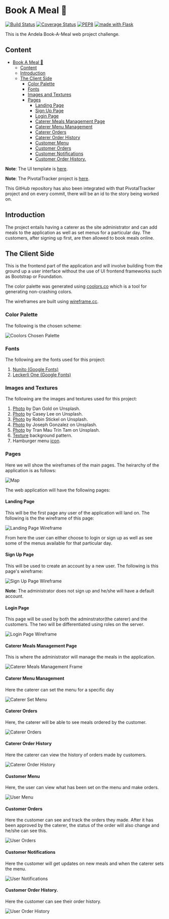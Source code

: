 # Book A Meal :pizza:
[![Build Status](https://travis-ci.org/codingedward/book-a-meal.svg?branch=feature%2Fapi)](https://travis-ci.org/codingedward/book-a-meal)
[![Coverage Status](https://coveralls.io/repos/github/codingedward/book-a-meal/badge.svg?branch=feature%2Fapi)](https://coveralls.io/github/codingedward/book-a-meal?branch=feature%2Fapi)
[![PEP8](https://img.shields.io/badge/code%20style-pep8-green.svg)](https://www.python.org/dev/peps/pep-0008/)
<a href="http://flask.pocoo.org/"><img
   src="http://flask.pocoo.org/static/badges/made-with-flask-s.png"
   border="0"
   alt="made with Flask"
   title="made with Flask"></a>

This is the Andela Book-A-Meal web project challenge. 

## Content

   * [Book A Meal <g-emoji class="g-emoji" alias="pizza" fallback-src="https://assets-cdn.github.com/images/icons/emoji/unicode/1f355.png">🍕</g-emoji>](#book-a-meal-pizza)
      * [Content](#content)
      * [Introduction](#introduction)
      * [The Client Side](#the-client-side)
         * [Color Palette](#color-palette)
         * [Fonts](#fonts)
         * [Images and Textures](#images-and-textures)
         * [Pages](#pages)
            * [Landing Page](#landing-page)
            * [Sign Up Page](#sign-up-page)
            * [Login Page](#login-page)
            * [Caterer Meals Management Page](#caterer-meals-management-page)
            * [Caterer Menu Management](#caterer-menu-management)
            * [Caterer Orders](#caterer-orders)
            * [Caterer Order History](#caterer-order-history)
            * [Customer Menu](#customer-menu)
            * [Customer Orders](#customer-orders)
            * [Customer Notifications](#customer-notifications)
            * [Customer Order History.](#customer-order-history)

<!-- Added by: edward, at: 2018-04-29T23:50+03:00 -->


**Note**: The UI template is [here](https://codingedward.github.io/book-a-meal).

**Note**: The PivotalTracker project is
[here](https://www.pivotaltracker.com/n/projects/2165567). 


This GitHub repository has also been integrated with that PivotalTracker 
project and on every commit, there will be an id to the story being worked on.

## Introduction
The project entails having a caterer as the site administrator and can add 
meals to the application as well as set menus for a particular day. 
The customers, after signing up first, are then allowed to book meals online.

## The Client Side
This is the frontend part of the application and will involve building from 
the ground up a user interface without the use of UI frontend frameworks such 
as Bootstrap or Foundation. 

The color palette was generated using [coolors.co](https://coolors.co) which 
is a tool for generating non-crashing colors.

The wireframes are built using [wireframe.cc](https://wireframe.cc/).

### Color Palette
The following is the chosen scheme:

![Coolors Chosen Palette](https://coolors.co/export/png/2d728f-3b8ea5-f5ee9e-f49e4c-ab3428)

### Fonts
The following are the fonts used for this project:
1. [Nunito (Google Fonts) ](https://fonts.google.com/?query=Nunito)
2. [Leckerli One (Google Fonts)](https://fonts.google.com/?query=Leckerli+One)

### Images and Textures
The following are the images and textures used for this project:
1. [Photo](https://unsplash.com/photos/4_jhDO54BYg) by Dan Gold on Unsplash.
2. [Photo](https://unsplash.com/photos/awj7sRviVXo) by Casey Lee on Unsplash.
3. [Photo](https://unsplash.com/photos/tzl1UCXg5Es) by Robin Stickel on Unsplash.
3. [Photo](https://unsplash.com/photos/QaGDmf5tMiE) by Joseph Gonzalez on Unsplash.
4. [Photo](https://unsplash.com/photos/Vajgh8pZKnI) by Tran Mau Trin Tam on Unsplash.
5. [Texture](https://www.transparenttextures.com/food.html) background pattern.
6. Hamburger menu [icon](https://icons8.com/icon/5574/menu).

### Pages
Here we will show the wireframes of the main pages. 
The heirarchy of the application is as follows:

![Map](https://image.ibb.co/gwHiWx/map.png)

The web application will have the following pages:

#### Landing Page
This will be the first page any user of the application will land on. 
The following is the the wireframe of this page:

![Landing Page Wireframe](https://image.ibb.co/irri6n/landing_page.png)

From here the user can either choose to login or sign up as well as see some 
of the menus available for that particular day.

#### Sign Up Page
This will be used to create an account by a new user.
The  following is this page's wireframe:

![Sign Up Page Wireframe](https://image.ibb.co/eYR4z7/sign_up.png)

**Note**: The administrator does not sign up and he/she will have a default
account.

#### Login Page
This page will be used by both the adminstrator(the caterer) and the 
customers. The two will be differentiated using roles on the server. 

![Login Page Wireframe](https://image.ibb.co/gtzDsS/login.png) 

#### Caterer Meals Management Page
This is where the administrator will manage the meals in the application.

![Caterer Meals Management Frame](https://image.ibb.co/d89osS/manage_meals.png)

#### Caterer Menu Management 
Here the caterer can set the menu for a specific day

![Caterer Set Menu](https://image.ibb.co/dKxxmn/set_menu.png)

#### Caterer Orders 
Here, the caterer will be able to see meals ordered by the customer.

![Caterer Orders](https://image.ibb.co/h82Kz7/orders.png)

#### Caterer Order History
Here the caterer can view the history of orders made by customers.

![Caterer Order History ](https://image.ibb.co/jJRORn/order_history.png)


#### Customer Menu
Here, the user can view what has been set on the menu and make orders.

![User Menu](https://image.ibb.co/cGb2rx/user_menu.png)

#### Customer Orders
Here the customer can see and track the orders they made. After it has been
approved by the caterer, the status of the order will also change and he/she
can see this.

![User Orders](https://image.ibb.co/jY62rx/user_orders.png)

#### Customer Notifications
Here the customer will get updates on new meals and when the caterer sets the
menu.

![User Notifications](https://image.ibb.co/i5DqBx/user_notifications.png)

#### Customer Order History.
Here the customer can see their order history.

![User Order History](https://image.ibb.co/guyqBx/user_history.png)
